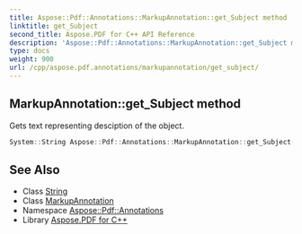 ```yaml
---
title: Aspose::Pdf::Annotations::MarkupAnnotation::get_Subject method
linktitle: get_Subject
second_title: Aspose.PDF for C++ API Reference
description: 'Aspose::Pdf::Annotations::MarkupAnnotation::get_Subject method. Gets text representing desciption of the object in C++.'
type: docs
weight: 900
url: /cpp/aspose.pdf.annotations/markupannotation/get_subject/
---
```

## MarkupAnnotation::get_Subject method


Gets text representing desciption of the object.

```cpp
System::String Aspose::Pdf::Annotations::MarkupAnnotation::get_Subject()
```

## See Also

* Class [String](../../../system/string/)
* Class [MarkupAnnotation](../)
* Namespace [Aspose::Pdf::Annotations](../../)
* Library [Aspose.PDF for C++](../../../)
